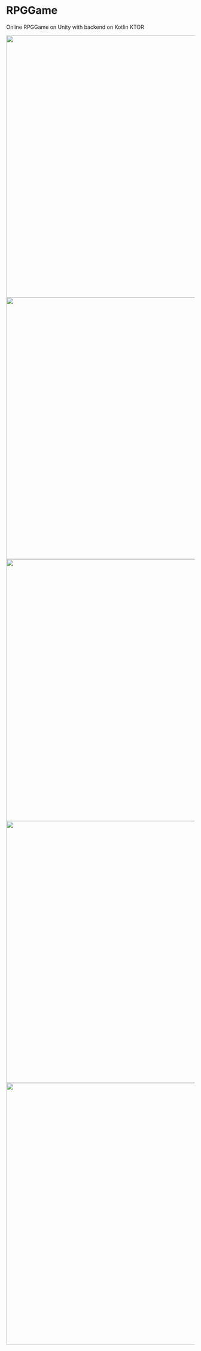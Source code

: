# RPGGame
Online RPGGame on Unity with backend on Kotlin KTOR


<div style = 'margin: auto;'>
  <img src="https://i.imgur.com/ImVwUMS.png" height="700">
  <img src="https://i.imgur.com/YhUGzxt.png" height="700">
  <img src="https://i.imgur.com/SpZUM0C.png" height="700">
  <img src="https://i.imgur.com/TiOWuNH.png" height="700">
  <img src="https://i.imgur.com/ZNY9ZEA.png" height="700">
<div>
